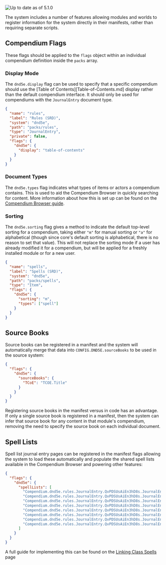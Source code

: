 ![Up to date as of 5.1.0](https://img.shields.io/static/v1?label=dnd5e&message=5.1.0&color=informational)

The system includes a number of features allowing modules and worlds to register information for the system directly in their manifests, rather than requiring separate scripts.

## Compendium Flags

These flags should be applied to the `flags` object within an individual compendium definition inside the `packs` array.

### Display Mode

The `dnd5e.display` flag can be used to specify that a specific compendium should use the [Table of Contents][Table-of-Contents.md] display rather than the default compendium interface. It should only be used for compendiums with the `JournalEntry` document type.

```json
{
  "name": "rules",
  "label": "Rules (SRD)",
  "system": "dnd5e",
  "path": "packs/rules",
  "type": "JournalEntry",
  "private": false,
  "flags": {
    "dnd5e": {
      "display": "table-of-contents"
    }
  }
}
```

### Document Types

The `dnd5e.types` flag indicates what types of items or actors a compendium contains. This is used to aid the Compendium Browser in quickly searching for content. More information about how this is set up can be found on the [Compendium Browser guide](Compendium-Browser.md#module-support).

### Sorting

The `dnd5e.sorting` flag gives a method to indicate the default top-level sorting for a compendium, taking either `"m"` for manual sorting or `"a"` for alphabetical (though since core's default sorting is alphabetical, there is no reason to set that value). This will not replace the sorting mode if a user has already modified it for a compendium, but will be applied for a freshly installed module or for a new user.

```json
{
  "name": "spells",
  "label": "Spells (SRD)",
  "system": "dnd5e",
  "path": "packs/spells",
  "type": "Item",
  "flags": {
    "dnd5e": {
      "sorting": "m",
      "types": ["spell"]
    }
  }
}
```

## Source Books

Source books can be registered in a manifest and the system will automatically merge that data into `CONFIG.DND5E.sourceBooks` to be used in the source system:

```json
{
  "flags": {
    "dnd5e": {
      "sourceBooks": {
        "TCoE": "TCOE.Title"
      }
    }
  }
}
```

Registering source books in the manifest versus in code has an advantage. If only a single source book is registered in a manifest, then the system can infer that source book for any content in that module's compendium, removing the need to specify the source book on each individual document.

## Spell Lists

Spell list journal entry pages can be registered in the manifest flags allowing the system to load these automatically and populate the shared spell lists available in the Compendium Browser and powering other features:

```json
{
  "flags": {
    "dnd5e": {
      "spellLists": [
        "Compendium.dnd5e.rules.JournalEntry.QvPDSUsAiEn3hD8s.JournalEntryPage.ziBzRlrpBm1KVV0j",
        "Compendium.dnd5e.rules.JournalEntry.QvPDSUsAiEn3hD8s.JournalEntryPage.cuG9d7J9fQH9InYT",
        "Compendium.dnd5e.rules.JournalEntry.QvPDSUsAiEn3hD8s.JournalEntryPage.MWiN7ILEO0Vd3zAZ",
        "Compendium.dnd5e.rules.JournalEntry.QvPDSUsAiEn3hD8s.JournalEntryPage.FhucONA0yRZQjMmb",
        "Compendium.dnd5e.rules.JournalEntry.QvPDSUsAiEn3hD8s.JournalEntryPage.sANq9JMycfSq3A5d",
        "Compendium.dnd5e.rules.JournalEntry.QvPDSUsAiEn3hD8s.JournalEntryPage.PVgly1xB2S2I8GLQ",
        "Compendium.dnd5e.rules.JournalEntry.QvPDSUsAiEn3hD8s.JournalEntryPage.mx4TsSbBIAaAkhQ7",
        "Compendium.dnd5e.rules.JournalEntry.QvPDSUsAiEn3hD8s.JournalEntryPage.k7Rs5EyXeA0SFTXD"
      ]
    }
  }
}
```

A full guide for implementing this can be found on the [Linking Class Spells](Linking-Class-Spells.md) page